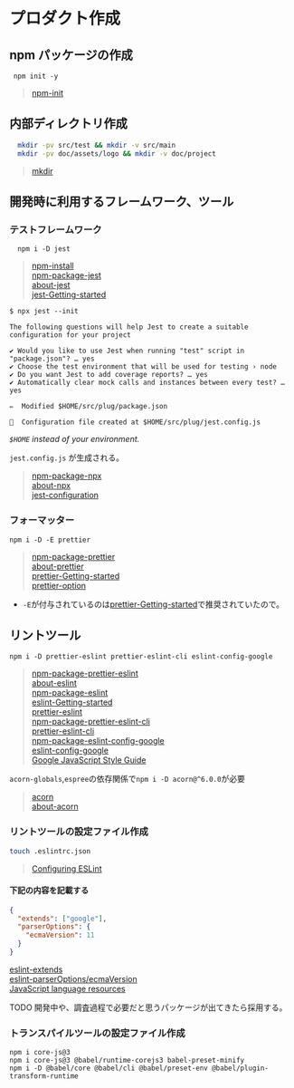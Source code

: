 # プロダクト作成

## npm パッケージの作成

```
 npm init -y
```

> [npm-init](https://docs.npmjs.com/cli/init.html#description)

## 内部ディレクトリ作成

```bash
  mkdir -pv src/test && mkdir -v src/main
  mkdir -pv doc/assets/logo && mkdir -v doc/project
```

> [mkdir](https://www.gnu.org/software/coreutils/manual/html_node/mkdir-invocation.html#mkdir-invocation)

## 開発時に利用するフレームワーク、ツール

### テストフレームワーク

```
  npm i -D jest
```

> [npm-install](https://docs.npmjs.com/cli/install#description)  
> [npm-package-jest](https://www.npmjs.com/package/jest)  
> [about-jest](https://jestjs.io/)  
> [jest-Getting-started](https://jestjs.io/docs/en/getting-started.html)

```
$ npx jest --init

The following questions will help Jest to create a suitable configuration for your project

✔ Would you like to use Jest when running "test" script in "package.json"? … yes
✔ Choose the test environment that will be used for testing › node
✔ Do you want Jest to add coverage reports? … yes
✔ Automatically clear mock calls and instances between every test? … yes

✏️  Modified $HOME/src/plug/package.json

📝  Configuration file created at $HOME/src/plug/jest.config.js

```

_`$HOME` instead of your environment._

`jest.config.js` が生成される。

> [npm-package-npx](https://www.npmjs.com/package/npx)  
> [about-npx](https://github.com/zkat/npx#readme)  
> [jest-configuration](https://jestjs.io/docs/en/configuration.html)

### フォーマッター

```
npm i -D -E prettier
```

> [npm-package-prettier](https://www.npmjs.com/package/prettier)  
> [about-prettier](https://prettier.io/)  
> [prettier-Getting-started](https://prettier.io/docs/en/install.html)  
> [prettier-option](https://prettier.io/docs/en/options.html)

- `-E`が付与されているのは[prettier-Getting-started](https://prettier.io/docs/en/install.html)で推奨されていたので。

## リントツール

```
npm i -D prettier-eslint prettier-eslint-cli eslint-config-google
```

> [npm-package-prettier-eslint](https://www.npmjs.com/package/prettier-eslint)  
> [about-eslint](https://eslint.org/)  
> [npm-package-eslint](https://www.npmjs.com/package/eslint)  
> [eslint-Getting-started](https://eslint.org/docs/user-guide/getting-started)  
> [prettier-eslint](https://github.com/prettier/prettier-eslint#readme)  
> [npm-package-prettier-eslint-cli](https://www.npmjs.com/package/prettier-eslint-cli)  
> [prettier-eslint-cli](https://github.com/prettier/prettier-eslint-cli#readme)  
> [npm-package-eslint-config-google](https://www.npmjs.com/package/eslint-config-google)  
> [eslint-config-google](https://github.com/google/eslint-config-google#readme)  
> [Google JavaScript Style Guide](https://google.github.io/styleguide/jsguide.html#formatting-braces)

`acorn-globals`,`espree`の依存関係で`npm i -D acorn@^6.0.0`が必要

> [acorn](https://www.npmjs.com/package/acorn/v/6.0.0)  
> [about-acorn](https://github.com/acornjs/acorn)

### リントツールの設定ファイル作成

```bash
touch .eslintrc.json
```

> [Configuring ESLint](https://eslint.org/docs/user-guide/configuring)

#### 下記の内容を記載する

```json
{
  "extends": ["google"],
  "parserOptions": {
    "ecmaVersion": 11
  }
}
```

[eslint-extends](https://eslint.org/docs/user-guide/configuring#using-the-configuration-from-a-plugin)  
[eslint-parserOptions/ecmaVersion](https://eslint.org/docs/user-guide/configuring#specifying-parser-options)  
[JavaScript language resources](https://developer.mozilla.org/en-US/docs/Web/JavaScript/Language_Resources)

TODO 開発中や、調査過程で必要だと思うパッケージが出てきたら採用する。

### トランスパイルツールの設定ファイル作成

```shell
npm i core-js@3
npm i core-js@3 @babel/runtime-corejs3 babel-preset-minify
npm i -D @babel/core @babel/cli @babel/preset-env @babel/plugin-transform-runtime
```
